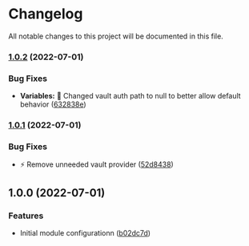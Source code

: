 # Changelog

All notable changes to this project will be documented in this file.

### [1.0.2](https://github.com/jtcarnes/terraform-awx-vaultkey/compare/v1.0.1...v1.0.2) (2022-07-01)


### Bug Fixes

* **Variables:** :bug: Changed vault auth path to null to better allow default behavior ([632838e](https://github.com/jtcarnes/terraform-awx-vaultkey/commit/632838e04fcdc14e8be78e13487841f87eba91a3))

### [1.0.1](https://github.com/jtcarnes/terraform-awx-vaultkey/compare/v1.0.0...v1.0.1) (2022-07-01)


### Bug Fixes

* :zap: Remove unneeded vault provider ([52d8438](https://github.com/jtcarnes/terraform-awx-vaultkey/commit/52d8438996cfaac3fdc5f55e3725baff24633d0d))

## 1.0.0 (2022-07-01)


### Features

* Initial module configurationn ([b02dc7d](https://github.com/jtcarnes/terraform-awx-vaultkey/commit/b02dc7df4c2ca67ff29bc582cbefaa77ed246fd5))

